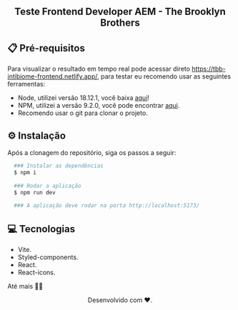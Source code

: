 <h2 align="center"> Teste Frontend Developer AEM - The Brooklyn Brothers</h2>

##  📋 Pré-requisitos

Para visualizar o resultado em tempo real pode acessar direto <a href="https://tbb-intibiome-frontend.netlify.app"/>https://tbb-intibiome-frontend.netlify.app/</a>, para testar eu recomendo usar as seguintes ferramentas:

<ul>
  <li>Node, utilizei versão 18.12.1, você baixa <a href="https://nodejs.org/pt-br/download/">aqui</a>!</li>
  <li>NPM, utilizei a versão 9.2.0, você pode encontrar <a href="https://www.npmjs.com/package/download">aqui</a>.</li>
  <li>Recomendo usar o git para clonar o projeto.</li>
</ul>

## ⚙️ Instalação

Após a clonagem do repositório, siga os passos a seguir:

```bash
  ### Instalar as dependências
  $ npm i
  
  ### Rodar a aplicação
  $ npm run dev
  
  ### A aplicação deve rodar na porta http://localhost:5173/
```


## 💻 Tecnologias

* Vite.
* Styled-components.
* React.
* React-icons.

Até mais 👋🏻

<p align="center">Desenvolvido com ❤️.</p>

